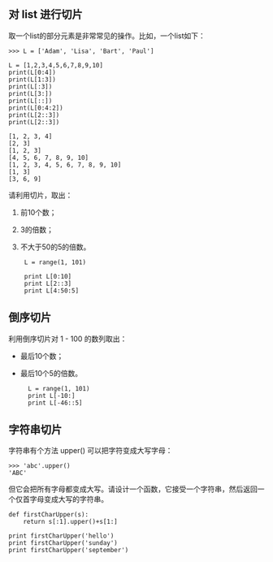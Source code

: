 ## 对 list 进行切片

取一个list的部分元素是非常常见的操作。比如，一个list如下：

	>>> L = ['Adam', 'Lisa', 'Bart', 'Paul']

	L = [1,2,3,4,5,6,7,8,9,10]
	print(L[0:4])
	print(L[1:3])
	print(L[:3])
	print(L[3:])
	print(L[::])
	print(L[0:4:2])
	print(L[2::3])
	print(L[2::3])
	
	[1, 2, 3, 4]
	[2, 3]
	[1, 2, 3]
	[4, 5, 6, 7, 8, 9, 10]
	[1, 2, 3, 4, 5, 6, 7, 8, 9, 10]
	[1, 3]
	[3, 6, 9]

请利用切片，取出：

1. 前10个数；
2. 3的倍数；
3. 不大于50的5的倍数。

		L = range(1, 101)
		
		print L[0:10]
		print L[2::3]
		print L[4:50:5]

## 倒序切片

利用倒序切片对 1 - 100 的数列取出：

* 最后10个数；

* 最后10个5的倍数。

		L = range(1, 101)
		print L[-10:]
		print L[-46::5]
		
## 字符串切片

字符串有个方法 upper() 可以把字符变成大写字母：

	>>> 'abc'.upper()
	'ABC'
	
但它会把所有字母都变成大写。请设计一个函数，它接受一个字符串，然后返回一个仅首字母变成大写的字符串。

	def firstCharUpper(s):
	    return s[:1].upper()+s[1:]
	
	print firstCharUpper('hello')
	print firstCharUpper('sunday')
	print firstCharUpper('september')